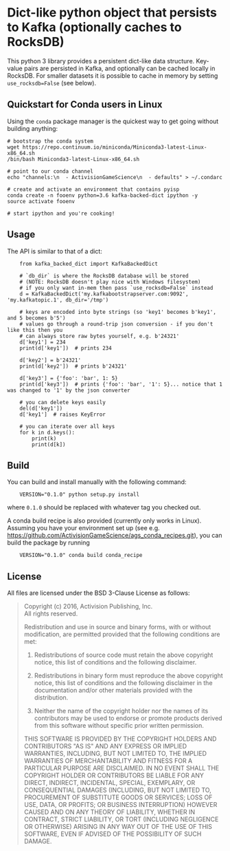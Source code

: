 # Dict-like python object that persists to Kafka (optionally caches to RocksDB)

This python 3 library provides a persistent dict-like data structure.  Key-value
pairs are persisted in Kafka, and optionally can be cached locally in RocksDB.  For
smaller datasets it is possible to cache in memory by setting `use_rocksdb=False` (see below).

## Quickstart for Conda users in Linux

Using the `conda` package manager is the quickest way to get going
without building anything:
```
# bootstrap the conda system
wget https://repo.continuum.io/miniconda/Miniconda3-latest-Linux-x86_64.sh
/bin/bash Miniconda3-latest-Linux-x86_64.sh

# point to our conda channel
echo "channels:\n  - ActivisionGameScience\n  - defaults" > ~/.condarc

# create and activate an environment that contains pyisp 
conda create -n fooenv python=3.6 kafka-backed-dict ipython -y
source activate fooenv

# start ipython and you're cooking!
```

## Usage

The API is similar to that of a dict:
```
    from kafka_backed_dict import KafkaBackedDict

    # `db_dir` is where the RocksDB database will be stored
    # (NOTE: RocksDB doesn't play nice with Windows filesystem)
    # if you only want in-mem then pass `use_rocksdb=False` instead
    d = KafkaBackedDict('my.kafkabootstrapserver.com:9092', 'my.kafkatopic.1', db_dir='/tmp') 

    # keys are encoded into byte strings (so 'key1' becomes b'key1', and 5 becomes b'5')
    # values go through a round-trip json conversion - if you don't like this then you
    # can always store raw bytes yourself, e.g. b'24321'
    d['key1'] = 234
    print(d['key1'])  # prints 234

    d['key2'] = b'24321'
    print(d['key2'])  # prints b'24321'

    d['key3'] = {'foo': 'bar', 1: 5}
    print(d['key3'])  # prints {'foo': 'bar', '1': 5}... notice that 1 was changed to '1' by the json converter

    # you can delete keys easily
    del(d['key1'])
    d['key1']  # raises KeyError

    # you can iterate over all keys
    for k in d.keys():
        print(k)
        print(d[k])
```

## Build

You can build and install manually with the following command:
```
    VERSION="0.1.0" python setup.py install
```
where `0.1.0` should be replaced with whatever tag you checked out.

A conda build recipe is also provided (currently only works in Linux).  Assuming you have your
environment set up (see e.g. https://github.com/ActivisionGameScience/ags_conda_recipes.git),
you can build the package by running
```
    VERSION="0.1.0" conda build conda_recipe
```

## License

All files are licensed under the BSD 3-Clause License as follows:
 
> Copyright (c) 2016, Activision Publishing, Inc.  
> All rights reserved.
> 
> Redistribution and use in source and binary forms, with or without modification, are permitted provided that the following conditions are met:
> 
> 1. Redistributions of source code must retain the above copyright notice, this list of conditions and the following disclaimer.
>  
> 2. Redistributions in binary form must reproduce the above copyright notice, this list of conditions and the following disclaimer in the documentation and/or other materials provided with the distribution.
>  
> 3. Neither the name of the copyright holder nor the names of its contributors may be used to endorse or promote products derived from this software without specific prior written permission.
>  
> THIS SOFTWARE IS PROVIDED BY THE COPYRIGHT HOLDERS AND CONTRIBUTORS "AS IS" AND ANY EXPRESS OR IMPLIED WARRANTIES, INCLUDING, BUT NOT LIMITED TO, THE IMPLIED WARRANTIES OF MERCHANTABILITY AND FITNESS FOR A PARTICULAR PURPOSE ARE DISCLAIMED. IN NO EVENT SHALL THE COPYRIGHT HOLDER OR CONTRIBUTORS BE LIABLE FOR ANY DIRECT, INDIRECT, INCIDENTAL, SPECIAL, EXEMPLARY, OR CONSEQUENTIAL DAMAGES (INCLUDING, BUT NOT LIMITED TO, PROCUREMENT OF SUBSTITUTE GOODS OR SERVICES; LOSS OF USE, DATA, OR PROFITS; OR BUSINESS INTERRUPTION) HOWEVER CAUSED AND ON ANY THEORY OF LIABILITY, WHETHER IN CONTRACT, STRICT LIABILITY, OR TORT (INCLUDING NEGLIGENCE OR OTHERWISE) ARISING IN ANY WAY OUT OF THE USE OF THIS SOFTWARE, EVEN IF ADVISED OF THE POSSIBILITY OF SUCH DAMAGE.

